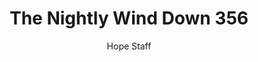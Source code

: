 ---
image: /assets/img/nwd/356_nwd_romans_8_28_a_tpt.png
title: The Nightly Wind Down 356
number: 356
categories:
  - The Nightly Wind Down
author: Hope Staff
notes: The Nightly Wind Down 356
embed: >-
  EMBED_GOES_HERE
transcript: >-
  SOME LINES OF TEXT START HERE
---